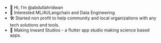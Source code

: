 - 👋 Hi, I’m @abdullahridwan
- 🤖 Interested ML/AI/Langchain and Data Engineering
- 🛠️ Started non profit to help community and local organizations with any tech solutions and tools.
- 🔮 Making Inward Studios - a flutter app studio making science based apps. 


